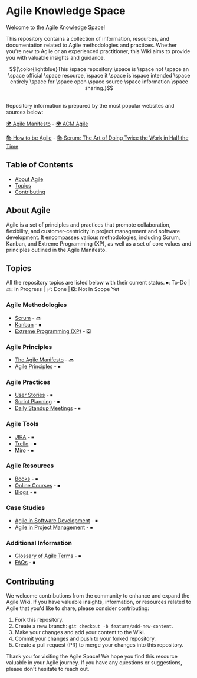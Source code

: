 # Agile Knowledge Space

Welcome to the Agile Knowledge Space!

This repository contains a collection of information, resources, and documentation related to Agile methodologies and practices. Whether you're new to Agile or an experienced practitioner, this Wiki aims to provide you with valuable insights and guidance. 

$${\color{lightblue}This \space repository \space is \space not \space an \space official \space resource, \space it \space is \space intended \space entirely \space for \space open \space source \space information \space sharing.}$$

<br>Repository information is prepared by the most popular websites and sources below:

[🌍 Agile Manifesto](https://agilemanifesto.org/) - [🌍 ACM Agile](https://www.acmagile.com/)

[📚 How to be Agile](https://www.amazon.com/How-Agile-Brave-organizational-practices/dp/B0971GZQVV) - [📚 Scrum: The Art of Doing Twice the Work in Half the Time](https://www.amazon.com/Scrum-Doing-Twice-Work-Half/dp/038534645X)

## Table of Contents

- [About Agile](#about-agile)
- [Topics](#topics)
- [Contributing](#contributing)

## About Agile

Agile is a set of principles and practices that promote collaboration, flexibility, and customer-centricity in project management and software development. It encompasses various methodologies, including Scrum, Kanban, and Extreme Programming (XP), as well as a set of core values and principles outlined in the Agile Manifesto.

## Topics
All the repository topics are listed below with their current status. ⏹: To-Do | 🔜: In Progress | ✅: Done | ❎: Not In Scope Yet

### Agile Methodologies
- [Scrum](Scrum.md) - 🔜
- [Kanban](Kanban.md) - ⏹
- [Extreme Programming (XP)](XP.md) - ❎

### Agile Principles
- [The Agile Manifesto](Agile_Manifesto.md) - 🔜
- [Agile Principles](Agile_Principles.md) - ⏹

### Agile Practices
- [User Stories](User_Stories.md) - ⏹
- [Sprint Planning](Sprint_Planning.md) - ⏹
- [Daily Standup Meetings](Daily_Standup.md) - ⏹

### Agile Tools
- [JIRA](JIRA.md) - ⏹
- [Trello](Trello.md) - ⏹
- [Miro](Miro.md) - ⏹

### Agile Resources
- [Books](Agile_Books.md) - ⏹
- [Online Courses](Agile_Courses.md) - ⏹
- [Blogs](Agile_Blogs.md) - ⏹

### Case Studies
- [Agile in Software Development](Agile_Case_Study.md) - ⏹
- [Agile in Project Management](Agile_PM_Case_Study.md) - ⏹

### Additional Information
- [Glossary of Agile Terms](Agile_Glossary.md) - ⏹
- [FAQs](Agile_FAQ.md) - ⏹


## Contributing

We welcome contributions from the community to enhance and expand the Agile Wiki. If you have valuable insights, information, or resources related to Agile that you'd like to share, please consider contributing:

1. Fork this repository.
2. Create a new branch: `git checkout -b feature/add-new-content`.
3. Make your changes and add your content to the Wiki.
4. Commit your changes and push to your forked repository.
5. Create a pull request (PR) to merge your changes into this repository.

Thank you for visiting the Agile Space! We hope you find this resource valuable in your Agile journey. If you have any questions or suggestions, please don't hesitate to reach out.
